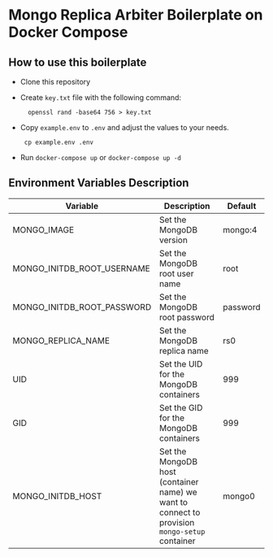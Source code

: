 # Mongo Replica Arbiter Boilerplate on Docker Compose


## How to use this boilerplate

- Clone this repository
- Create `key.txt` file with the following command:
        
        openssl rand -base64 756 > key.txt

-  Copy `example.env` to `.env` and adjust the values to your needs.

        cp example.env .env
- Run `docker-compose up` or `docker-compose up -d`

## Environment Variables Description
| Variable | Description | Default |
| --- | --- | --- |
| MONGO_IMAGE | Set the MongoDB version | mongo:4 |
| MONGO_INITDB_ROOT_USERNAME | Set the MongoDB root user name | root |
| MONGO_INITDB_ROOT_PASSWORD | Set the MongoDB root password | password |
| MONGO_REPLICA_NAME | Set the MongoDB replica name | rs0 |
| UID | Set the UID for the MongoDB containers | 999 |
| GID | Set the GID for the MongoDB containers | 999 |
| MONGO_INITDB_HOST | Set the MongoDB host (container name) we want to connect to provision `mongo-setup` container | mongo0 |


